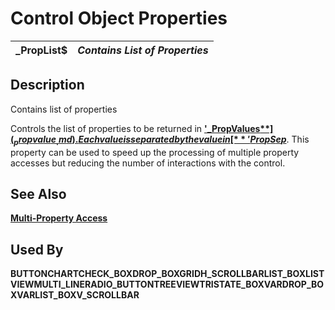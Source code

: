 # Control Object Properties

**_PropList$** |  **_Contains List of Properties_**  
---|---  
  
## Description

Contains list of properties

Controls the list of properties to be returned in [**'_PropValues$**](_propvalue_.md). Each value is separated by the value in [**'PropSep$**](_propsep_.md). This property can be used to speed up the processing of multiple property accesses but reducing the number of interactions with the control.

## See Also

[**Multi-Property Access**](../control_object_properties/multi_prop.md)

## Used By 

**BUTTON****CHART****CHECK_BOX****DROP_BOX****GRID****H_SCROLLBAR****LIST_BOX****LISTVIEW****MULTI_LINE****RADIO_BUTTON****TREEVIEW****TRISTATE_BOX****VARDROP_BOX****VARLIST_BOX****V_SCROLLBAR**
